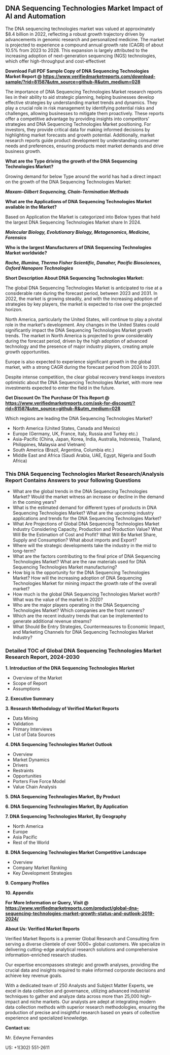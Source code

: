 <h2>DNA Sequencing Technologies Market Impact of AI and Automation</h2><p>The DNA sequencing technologies market was valued at approximately $8.4 billion in 2022, reflecting a robust growth trajectory driven by advancements in genomic research and personalized medicine. The market is projected to experience a compound annual growth rate (CAGR) of about 10.5% from 2023 to 2028. This expansion is largely attributed to the increasing adoption of next-generation sequencing (NGS) technologies, which offer high-throughput and cost-effectivet</p><p id="" class=""><strong>Download Full PDF Sample Copy of DNA Sequencing Technologies Market Report @ <a href="https://www.verifiedmarketreports.com/download-sample/?rid=81587&utm_source=github-R&utm_medium=028" target="_blank">https://www.verifiedmarketreports.com/download-sample/?rid=81587&utm_source=github-R&utm_medium=028</a></strong></p><p>The importance of&nbsp;DNA Sequencing Technologies Market research reports lies in their ability to aid strategic planning, helping businesses develop effective strategies by understanding market trends and dynamics. They play a crucial role in risk management by identifying potential risks and challenges, allowing businesses to mitigate them proactively. These reports offer a competitive advantage by providing insights into competitors' strategies and DNA Sequencing Technologies Market positioning. For investors, they provide critical data for making informed decisions by highlighting market forecasts and growth potential. Additionally, market research reports guide product development by understanding consumer needs and preferences, ensuring products meet market demands and drive business growth.</p><p><strong>What are the&nbsp;Type driving the growth of the DNA Sequencing Technologies Market?</strong></p><p id="" class="">Growing demand for below Type around the world has had a direct impact on the growth of the DNA Sequencing Technologies Market:</p><em><strong>Maxam-Gilbert Sequencing, Chain-Termination Methods</strong></em></p><strong>What are the&nbsp;Applications&nbsp;of DNA Sequencing Technologies Market available in the Market?</strong></p><p id="" class="">Based on Application the Market is categorized into Below types that held the largest DNA Sequencing Technologies Market share In 2024.</p><em><strong>Molecular Biology, Evolutionary Biology, Metagenomics, Medicine, Forensics</strong></em></p><strong>Who is the largest Manufacturers of DNA Sequencing Technologies Market worldwide?</strong></p><p><em><strong>Roche, Illumina, Thermo Fisher Scientific, Danaher, Pacific Biosciences, Oxford Nanopore Technologies</strong></em></p><p id="" class=""><strong>Short Description About DNA Sequencing Technologies Market:</strong></p><p>The global DNA Sequencing Technologies Market is anticipated to rise at a considerable rate during the forecast period, between 2023 and 2031. In 2022, the market is growing steadily, and with the increasing adoption of strategies by key players, the market is expected to rise over the projected horizon.</p><p>North America, particularly the United States, will continue to play a pivotal role in the market's development. Any changes in the United States could significantly impact the DNA Sequencing Technologies Market growth trends. The market in North America is projected to grow considerably during the forecast period, driven by the high adoption of advanced technology and the presence of major industry players, creating ample growth opportunities.</p><p>Europe is also expected to experience significant growth in the global market, with a strong CAGR during the forecast period from 2024 to 2031.</p><p>Despite intense competition, the clear global recovery trend keeps investors optimistic about the DNA Sequencing Technologies Market, with more new investments expected to enter the field in the future.</p><p id="" class=""><strong>Get Discount On The Purchase Of This Report @ <a href="https://www.verifiedmarketreports.com/ask-for-discount/?rid=81587&utm_source=github-R&utm_medium=028" target="_blank">https://www.verifiedmarketreports.com/ask-for-discount/?rid=81587&utm_source=github-R&utm_medium=028</a></strong></p>Which regions are leading the DNA Sequencing Technologies Market?</p><ul><li>North America (United States, Canada and Mexico)</li><li>Europe (Germany, UK, France, Italy, Russia and Turkey etc.)</li><li>Asia-Pacific (China, Japan, Korea, India, Australia, Indonesia, Thailand, Philippines, Malaysia and Vietnam)</li><li>South America (Brazil, Argentina, Columbia etc.)</li><li>Middle East and Africa (Saudi Arabia, UAE, Egypt, Nigeria and South Africa)</li></ul><h3 id="" class="">This DNA Sequencing Technologies Market Research/Analysis Report Contains Answers to your following Questions</h3><ul><li>What are the global trends in the DNA Sequencing Technologies Market? Would the market witness an increase or decline in the demand in the coming years?</li><li>What is the estimated demand for different types of products in DNA Sequencing Technologies Market? What are the upcoming industry applications and trends for the DNA Sequencing Technologies Market?</li><li>What Are Projections of Global DNA Sequencing Technologies Market Industry Considering Capacity, Production and Production Value? What Will Be the Estimation of Cost and Profit? What Will Be Market Share, Supply and Consumption? What about imports and Export?</li><li>Where will the strategic developments take the industry in the mid to long-term?</li><li>What are the factors contributing to the final price of DNA Sequencing Technologies Market? What are the raw materials used for DNA Sequencing Technologies Market manufacturing?</li><li>How big is the opportunity for the DNA Sequencing Technologies Market? How will the increasing adoption of DNA Sequencing Technologies Market for mining impact the growth rate of the overall market?</li><li>How much is the global DNA Sequencing Technologies Market worth? What was the value of the market In 2020?</li><li>Who are the major players operating in the DNA Sequencing Technologies Market? Which companies are the front runners?</li><li>Which are the recent industry trends that can be implemented to generate additional revenue streams?</li><li>What Should Be Entry Strategies, Countermeasures to Economic Impact, and Marketing Channels for DNA Sequencing Technologies Market Industry?</li></ul><h3 id="" class="">Detailed TOC of Global DNA Sequencing Technologies Market Research Report, 2024-2030</h3><p id="" class=""><strong>1. Introduction of the DNA Sequencing Technologies Market</strong></p><ul><li>Overview of the Market</li><li>Scope of Report</li><li>Assumptions</li></ul><p id="" class=""><strong>2. Executive Summary</strong></p><p id="" class=""><strong>3. Research Methodology of Verified Market Reports</strong></p><ul><li>Data Mining</li><li>Validation</li><li>Primary Interviews</li><li>List of Data Sources</li></ul><p id="" class=""><strong>4. DNA Sequencing Technologies Market Outlook</strong></p><ul><li>Overview</li><li>Market Dynamics</li><li>Drivers</li><li>Restraints</li><li>Opportunities</li><li>Porters Five Force Model</li><li>Value Chain Analysis</li></ul><p id="" class=""><strong>5. DNA Sequencing Technologies Market, By Product</strong></p><p id="" class=""><strong>6. DNA Sequencing Technologies Market, By Application</strong></p><p id="" class=""><strong>7. DNA Sequencing Technologies Market, By Geography</strong></p><ul><li>North America</li><li>Europe</li><li>Asia Pacific</li><li>Rest of the World</li></ul><p id="" class=""><strong>8. DNA Sequencing Technologies Market Competitive Landscape</strong></p><ul><li>Overview</li><li>Company Market Ranking</li><li>Key Development Strategies</li></ul><p id="" class=""><strong>9. Company Profiles</strong></p><p id="" class=""><strong>10. Appendix</strong></p><p id="" class=""><strong>For More Information or Query, Visit @ <a href="https://www.verifiedmarketreports.com/product/global-dna-sequencing-technologies-market-growth-status-and-outlook-2019-2024/" target="_blank">https://www.verifiedmarketreports.com/product/global-dna-sequencing-technologies-market-growth-status-and-outlook-2019-2024/</a></strong></p><p id="" class=""><strong>About Us: Verified Market Reports</strong></p><p id="" class="">Verified Market Reports is a premier Global Research and Consulting firm serving a diverse clientele of over 5000+ global customers. We specialize in delivering cutting-edge analytical research solutions and comprehensive information-enriched research studies.</p><p id="" class="">Our expertise encompasses strategic and growth analyses, providing the crucial data and insights required to make informed corporate decisions and achieve key revenue goals.</p><p id="" class="">With a dedicated team of 250 Analysts and Subject Matter Experts, we excel in data collection and governance, utilizing advanced industrial techniques to gather and analyze data across more than 25,000 high-impact and niche markets. Our analysts are adept at integrating modern data collection methods with superior research methodologies, ensuring the production of precise and insightful research based on years of collective experience and specialized knowledge.</p><p id="" class=""><strong>Contact us:</strong></p><p id="" class="">Mr. Edwyne Fernandes</p><p id="" class="">US: +1(302) 551-2611</p>